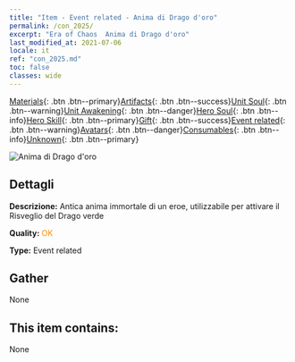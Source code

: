 ```yaml
---
title: "Item - Event related - Anima di Drago d'oro"
permalink: /con_2025/
excerpt: "Era of Chaos  Anima di Drago d'oro"
last_modified_at: 2021-07-06
locale: it
ref: "con_2025.md"
toc: false
classes: wide
---
```

 [Materials](/ItemsIT/){: .btn .btn--primary}[Artifacts](/ItemsIT/Artifacts/){: .btn .btn--success}[Unit Soul](/ItemsIT/UnitSoul/){: .btn .btn--warning}[Unit Awakening](/ItemsIT/UnitAwakening/){: .btn .btn--danger}[Hero Soul](/ItemsIT/HeroSoul/){: .btn .btn--info}[Hero Skill](/ItemsIT/HeroSkill/){: .btn .btn--primary}[Gift](/ItemsIT/Gift/){: .btn .btn--success}[Event related](/ItemsIT/Events/){: .btn .btn--warning}[Avatars](/ItemsIT/Avatars/){: .btn .btn--danger}[Consumables](/ItemsIT/Consumables/){: .btn .btn--info}[Unknown](/ItemsIT/Unknown/){: .btn .btn--primary}

 ![Anima di Drago d'oro](/images/t/juexing_207.png)

## Dettagli
 **Descrizione:** Antica anima immortale di un eroe, utilizzabile per attivare il Risveglio del Drago verde

 **Quality:** <span style="color: #FF8C00">OK</span>

 **Type:** Event related

## Gather

  None

## This item contains:

  None

